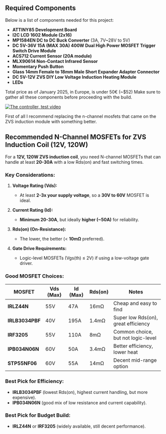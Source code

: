 ## Required Components

Below is a list of components needed for this project:

- **ATTINY85 Development Board**  
- **I2C LCD 1602 Module (2x16)**  
- **MP1584EN DC to DC Buck Converter** (3A, 7V~28V to 5V)  
- **DC 5V-36V 15A (MAX 30A) 400W Dual High Power MOSFET Trigger Switch Drive Module**  
- **ACS712 Current Sensor (20A module)**  
- **MLX90614 Non-Contact Infrared Sensor**  
- **Momentary Push Button**  
- **Glass 14mm Female to 18mm Male Short Expander Adapter Connector**  
- **DC 5V-12V ZVS DIY Low Voltage Induction Heating Module**  
- **LEDs**  

Total price as of January 2025, in Europe, is under 50€ (~$52)
Make sure to gather all these components before proceeding with the build.

[![The controller, test video](https://img.youtube.com/vi/F0CzHAuRhXs/0.jpg)](https://youtube.com/shorts/F0CzHAuRhXs)

First of all I recommend replacing the n-channel mosfets that came on the ZVS induction module with something better. 

## Recommended N-Channel MOSFETs for ZVS Induction Coil (12V, 120W)

For a **12V, 120W ZVS induction coil**, you need N-channel MOSFETs that can handle at least **20-30A** with a low Rds(on) and fast switching times.

### Key Considerations:
1. **Voltage Rating (Vds):**  
   - At least **2-3x your supply voltage**, so a **30V to 60V** MOSFET is ideal.
   
2. **Current Rating (Id):**  
   - **Minimum 20-30A**, but ideally **higher (~50A)** for reliability.
   
3. **Rds(on) (On-Resistance):**  
   - The lower, the better (< **10mΩ** preferred).
   
4. **Gate Drive Requirements:**  
   - Logic-level MOSFETs (Vgs(th) ≤ 2V) if using a low-voltage gate driver.

### Good MOSFET Choices:

| MOSFET          | Vds (Max) | Id (Max) | Rds(on)  | Notes                                |
|----------------|----------|---------|---------|-------------------------------------|
| **IRLZ44N**     | 55V      | 47A     | 16mΩ    | Cheap and easy to find              |
| **IRLB3034PBF** | 40V      | 195A    | 1.4mΩ   | Super low Rds(on), great efficiency |
| **IRF3205**     | 55V      | 110A    | 8mΩ     | Common choice, but not logic-level  |
| **IPB034N06N**  | 60V      | 50A     | 3.4mΩ   | Better efficiency, lower heat       |
| **STP55NF06**   | 60V      | 55A     | 14mΩ    | Decent mid-range option             |

### Best Pick for Efficiency:
- **IRLB3034PBF** (lowest Rds(on), highest current handling, but more expensive).
- **IPB034N06N** (good mix of low resistance and current capability).

### Best Pick for Budget Build:
- **IRLZ44N** or **IRF3205** (widely available, still decent performance).
